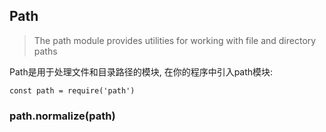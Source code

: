 ## Path

> The path module provides utilities for working with file and directory paths

Path是用于处理文件和目录路径的模块, 在你的程序中引入path模块: 

```
const path = require('path')
```

### path.normalize(path)

